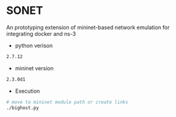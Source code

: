 # SONET

An prototyping extension of mininet-based network emulation for integrating docker and ns-3

* python verison

```BASH
2.7.12
```

* mininet version

```BASH
2.3.0d1
``` 

* Execution

```BASH
# move to mininet module path or create links
./bighost.py
```
